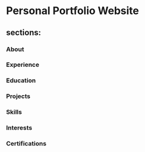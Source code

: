 # Personal Portfolio Website

## sections:
### About
### Experience
### Education
### Projects
### Skills
### Interests
### Certifications

